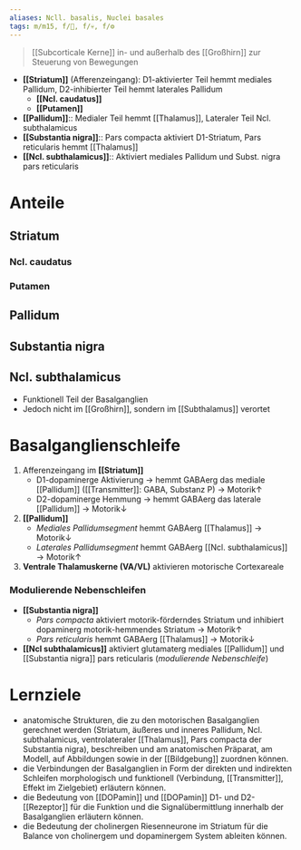 ```yaml
---
aliases: Ncll. basalis, Nuclei basales
tags: m/m15, f/🧠, f/💀, f/⚙️
---
```

> [[Subcorticale Kerne]] in- und außerhalb des [[Großhirn]] zur Steuerung von Bewegungen
- **[[Striatum]]** (Afferenzeingang): D1-aktivierter Teil hemmt mediales Pallidum, D2-inhibierter Teil hemmt laterales Pallidum
	- **[[Ncl. caudatus]]**
	- **[[Putamen]]**
- **[[Pallidum]]**:: Medialer Teil hemmt [[Thalamus]], Lateraler Teil Ncl. subthalamicus
- **[[Substantia nigra]]**:: Pars compacta aktiviert D1-Striatum, Pars reticularis hemmt [[Thalamus]]
- **[[Ncl. subthalamicus]]**:: Aktiviert mediales Pallidum und Subst. nigra pars reticularis

# Anteile
## Striatum
### Ncl. caudatus
### Putamen
## Pallidum
## Substantia nigra
## Ncl. subthalamicus
- Funktionell Teil der Basalganglien
- Jedoch nicht im [[Großhirn]], sondern im [[Subthalamus]] verortet

# Basalganglienschleife
1. Afferenzeingang im **[[Striatum]]**
	- D1-dopaminerge Aktivierung → hemmt GABAerg das mediale [[Pallidum]] ([[Transmitter]]: GABA, Substanz P) → Motorik↑ 
	- D2-dopaminerge Hemmung → hemmt GABAerg das laterale [[Pallidum]] → Motorik↓ 
2. **[[Pallidum]]**
	- *Mediales Pallidumsegment* hemmt GABAerg [[Thalamus]] → Motorik↓ 
	- *Laterales Pallidumsegment* hemmt GABAerg [[Ncl. subthalamicus]] → Motorik↑
3. **Ventrale Thalamuskerne (VA/VL)** aktivieren motorische Cortexareale
### Modulierende Nebenschleifen
- **[[Substantia nigra]]**
	- *Pars compacta* aktiviert motorik-förderndes Striatum und inhibiert dopaminerg motorik-hemmendes Striatum → Motorik↑ 
	- *Pars reticularis* hemmt GABAerg [[Thalamus]] → Motorik↓ 
- **[[Ncl subthalamicus]]** aktiviert glutamaterg mediales [[Pallidum]] und [[Substantia nigra]] pars reticularis (*modulierende Nebenschleife*)

# Lernziele
- anatomische Strukturen, die zu den motorischen Basalganglien gerechnet werden (Striatum, äußeres und inneres Pallidum, Ncl. subthalamicus, ventrolateraler [[Thalamus]], Pars compacta der Substantia nigra), beschreiben und am anatomischen Präparat, am Modell, auf Abbildungen sowie in der [[Bildgebung]] zuordnen können.
- die Verbindungen der Basalganglien in Form der direkten und indirekten Schleifen morphologisch und funktionell (Verbindung, [[Transmitter]], Effekt im Zielgebiet) erläutern können.
- die Bedeutung von [[DOPamin]] und [[DOPamin]] D1- und D2-[[Rezeptor]] für die Funktion und die Signalübermittlung innerhalb der Basalganglien erläutern können.
- die Bedeutung der cholinergen Riesenneurone im Striatum für die Balance von cholinergem und dopaminergem System ableiten können.
